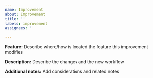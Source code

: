 ```yaml
---
name: Improvement
about: Improvement
title: ''
labels: improvement
assignees: ''

---
```


**Feature:**
Describe where/how is located the feature this improvement modifies

**Description:**
Describe the changes and the new workflow

**Additional notes:**
Add considerations and related notes
